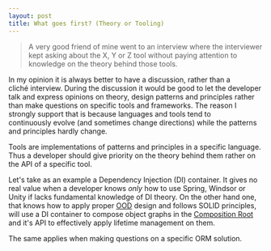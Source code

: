 ```yaml
---
layout: post
title: What goes first? (Theory or Tooling)
---
```


<blockquote>
<p>A very good friend of mine went to an interview where the interviewer kept asking about the X, Y or Z tool without paying attention to knowledge on the theory behind those tools.</p>
</blockquote>
<p>In my opinion it is always better to have a discussion, rather than a cliché&#0160;interview.&#0160;During the discussion it would be good to let the developer talk and express opinions on theory, design patterns and principles rather than make questions on specific tools and frameworks. The reason I strongly support that is because languages and tools tend to continuously&#0160;evolve (and sometimes change directions) while the patterns and principles hardly change.</p>
<p>Tools are implementations of patterns and principles in a specific language. Thus a developer should give priority on the theory behind them rather on the API of a specific tool.</p>
<p>Let&#39;s take as an example a Dependency Injection (DI) container. It gives no real value when a developer knows <em>only</em> how to use Spring, Windsor or Unity if lacks fundamental knowledge of DI theory. On the other hand one, that knows how to apply proper&#0160;<a href="http://butunclebob.com/ArticleS.UncleBob.PrinciplesOfOod" target="_blank" title="The Principles of OOD">OOD</a>&#0160;design and follows SOLID&#0160;principles, will use a DI container to compose object graphs in the <a href="http://blog.ploeh.dk/2011/07/28/CompositionRoot.aspx" target="_blank" title="Composition Root">Composition Root</a> and it&#39;s API to effectively apply lifetime management on them.</p>
<p>The same applies when making questions on a specific ORM solution.</p>